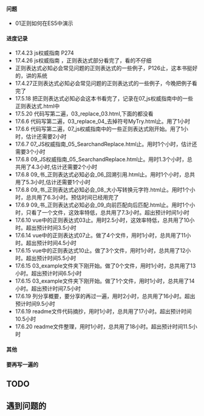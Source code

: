 #### 问题
- 01正则如何在ES5中演示


#### 进度记录
- 17.4.23 js权威指南 P274
- 17.4.26 js权威指南 ，正则表达式部分看完了，看的不仔细
- 正则表达式必知必会常见问题的正则表达式的一些例子，P126止，这本书挺好的，讲的系统
- 17.4.27正则表达式必知必会常见问题的正则表达式的一些例子，今晚把例子看完了
- 17.5.18 把正则表达式必知必会这本书看完了，记录在07_js权威指南中的一些正则表达式.html中
- 17.5.20 代码写第二遍，03_replace_03.html,下面的都没看
- 17.6.6 代码写第二遍，03_replace_04_去掉符号MyTry.html止。用了1小时
- 17.6.6 代码写第二遍，07_js权威指南中的一些正则表达式刚开始。用了1小时，估计还需要2小时
- 17.6.7 07_JS权威指南_05_SearchandReplace.html止。用时1个小时，估计还需要3个小时
- 17.6.8 09_JS权威指南_05_SearchandReplace.html止。用时1.3个小时，总共用了4.3小时,估计还需要2个小时
- 17.6.8 09_书_正则表达式必知必会_06_回溯引用.html止。用时1个小时，总共用了5.3小时,估计还需要1个小时
- 17.6.8 09_书_正则表达式必知必会_08_大小写转换元字符.html止。用时1个小时，总共用了6.3小时。预估时间已经用完了
- 17.6.9 09_书_正则表达式必知必会_09_向前匹配向后匹配.html止。用时1个小时，只看了一个文件，这效率特低，总共用了7.3小时。超出预计时间1小时
- 17.6.10 vue中的正则表达式03止。用时2.5小时，这效率特低，总共用了10小时。超出预计时间3.5小时
- 17.6.14 vue中的正则表达式07止。做了4个文件，用时1小时，总共用了11小时。超出预计时间4.5小时
- 17.6.15 vue中的正则表达式10止。做了3个文件，用时1小时，总共用了12小时。超出预计时间5.5小时
- 17.6.15 03_example文件夹下刚开始。做了0个文件，用时1小时，总共用了13小时。超出预计时间6.5小时
- 17.6.15 03_example文件夹下刚开始。做了1个文件，用时1小时，总共用了14小时。超出预计时间7.5小时
- 17.6.19 列分享概要，要分享的再过一遍，用时2小时，总共用了16小时。超出预计时间9.5小时
- 17.6.19 readme文件代码摘抄，用时1小时，总共用了17小时。超出预计时间10.5小时
- 17.6.20 readme文件整理，用时1小时，总共用了18小时。超出预计时间11.5小时



#### 其他

#### 要再写一遍的


## TODO


## 遇到问题的


